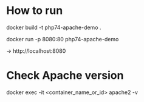 # How to run

docker build -t php74-apache-demo .

docker run -p 8080:80 php74-apache-demo

-> http://localhost:8080


# Check Apache version

docker exec -it <container_name_or_id> apache2 -v
